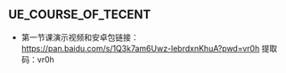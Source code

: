 ## UE_COURSE_OF_TECENT
* 第一节课演示视频和安卓包链接：   
https://pan.baidu.com/s/1Q3k7am6Uwz-lebrdxnKhuA?pwd=vr0h 
提取码：vr0h